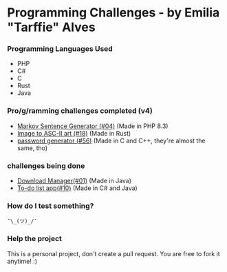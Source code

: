 # Programming Challenges - by Emilia "Tarffie" Alves

### Programming Languages Used

- PHP
- C# 
- C
- Rust
- Java 



### Pro/g/ramming challenges completed (v4)

- [Markov Sentence Generator (#04)](https://github.com/tarffie/programming_challenges/tree/master/v4/4_markov_chain_sequence_generator) (Made in PHP 8.3)
- [Image to ASC-II art (#18)]() (Made in Rust)
- [password generator (#56)](https://github.com/tarffie/programming_challenges/tree/master/v4/56_password_generator/src) (Made in C and C++, they're  almost the same, tho) 

### challenges being done 
- [Download Manager(#01)]() (Made in Java)
- [To-do list app(#10)](https://github.com/tarffie/programming_challenges/tree/master/v4/10_to-do_list_application/src) (Made in C# and Java)

### How do I test something?

```
¯\_(ツ)_/¯
```

### Help the project

This is a personal project, don't create a pull request. You are free to fork it anytime! :)
